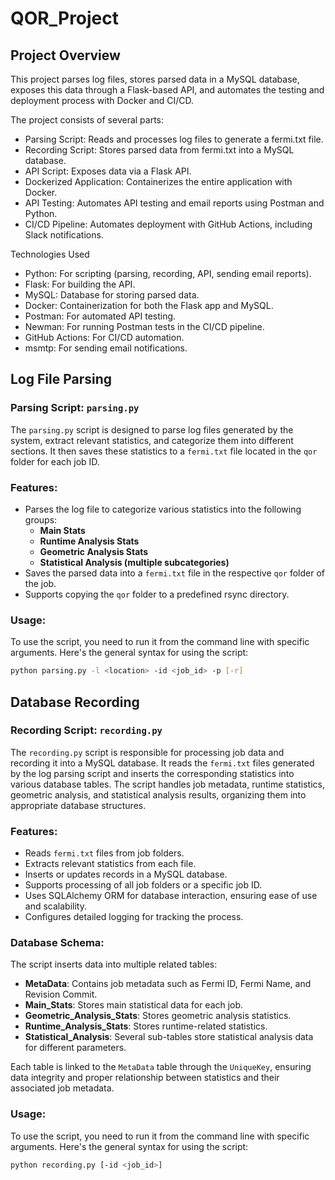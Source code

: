 # QOR_Project
## Project Overview
This project parses log files, stores parsed data in a MySQL database, exposes this data through a Flask-based API, and automates the testing and deployment process with Docker and CI/CD. 

The project consists of several parts:
- Parsing Script: Reads and processes log files to generate a fermi.txt file.
- Recording Script: Stores parsed data from fermi.txt into a MySQL database.
- API Script: Exposes data via a Flask API.
- Dockerized Application: Containerizes the entire application with Docker.
- API Testing: Automates API testing and email reports using Postman and Python.
- CI/CD Pipeline: Automates deployment with GitHub Actions, including Slack notifications.

Technologies Used
- Python: For scripting (parsing, recording, API, sending email reports).
- Flask: For building the API.
- MySQL: Database for storing parsed data.
- Docker: Containerization for both the Flask app and MySQL.
- Postman: For automated API testing.
- Newman: For running Postman tests in the CI/CD pipeline.
- GitHub Actions: For CI/CD automation.
- msmtp: For sending email notifications.

## Log File Parsing

### Parsing Script: `parsing.py`

The `parsing.py` script is designed to parse log files generated by the system, extract relevant statistics, and categorize them into different sections. It then saves these statistics to a `fermi.txt` file located in the `qor` folder for each job ID.

### Features:
- Parses the log file to categorize various statistics into the following groups:
  - **Main Stats**
  - **Runtime Analysis Stats**
  - **Geometric Analysis Stats**
  - **Statistical Analysis (multiple subcategories)**
- Saves the parsed data into a `fermi.txt` file in the respective `qor` folder of the job.
- Supports copying the `qor` folder to a predefined rsync directory.

### Usage:

To use the script, you need to run it from the command line with specific arguments. Here's the general syntax for using the script:

```bash
python parsing.py -l <location> -id <job_id> -p [-r]
```
## Database Recording

### Recording Script: `recording.py`

The `recording.py` script is responsible for processing job data and recording it into a MySQL database. It reads the `fermi.txt` files generated by the log parsing script and inserts the corresponding statistics into various database tables. The script handles job metadata, runtime statistics, geometric analysis, and statistical analysis results, organizing them into appropriate database structures.

### Features:
- Reads `fermi.txt` files from job folders.
- Extracts relevant statistics from each file.
- Inserts or updates records in a MySQL database.
- Supports processing of all job folders or a specific job ID.
- Uses SQLAlchemy ORM for database interaction, ensuring ease of use and scalability.
- Configures detailed logging for tracking the process.

### Database Schema:

The script inserts data into multiple related tables:
- **MetaData**: Contains job metadata such as Fermi ID, Fermi Name, and Revision Commit.
- **Main_Stats**: Stores main statistical data for each job.
- **Geometric_Analysis_Stats**: Stores geometric analysis statistics.
- **Runtime_Analysis_Stats**: Stores runtime-related statistics.
- **Statistical_Analysis**: Several sub-tables store statistical analysis data for different parameters.

Each table is linked to the `MetaData` table through the `UniqueKey`, ensuring data integrity and proper relationship between statistics and their associated job metadata.

### Usage:

To use the script, you need to run it from the command line with specific arguments. Here's the general syntax for using the script:

```bash
python recording.py [-id <job_id>]
```
